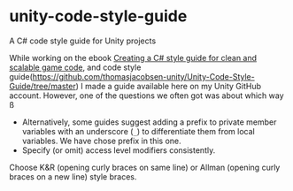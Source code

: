 # unity-code-style-guide
A C# code style guide for Unity projects 

While working on the ebook [Creating a C# style guide for clean and scalable game code](https://resources.unity.com/games/create-code-style-guide-e-book), and code style guide(https://github.com/thomasjacobsen-unity/Unity-Code-Style-Guide/tree/master) I made a guide available here on my Unity GitHub account. However, one of the questions we often got was about which way ß





- Alternatively, some guides suggest adding a prefix to private member variables with an underscore (`_`) to differentiate them from local variables. We have chose prefix in this one. 
- Specify (or omit) access level modifiers consistently.

Choose K&R (opening curly braces on same line) or Allman (opening curly braces on a new line) style braces.